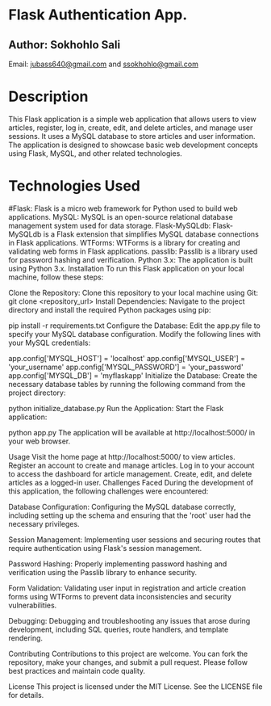 # Flask Authentication App.
## Author: Sokhohlo Sali
Email: jubass640@gmail.com and ssokhohlo@gmail.com
# Description
This Flask application is a simple web application that allows users to view articles, register, log in, create, edit, and delete articles, and manage user sessions. It uses a MySQL database to store articles and user information. The application is designed to showcase basic web development concepts using Flask, MySQL, and other related technologies.

# Technologies Used
#Flask: Flask is a micro web framework for Python used to build web applications. MySQL: MySQL is an open-source relational database management system used for data storage. Flask-MySQLdb: Flask-MySQLdb is a Flask extension that simplifies MySQL database connections in Flask applications. WTForms: WTForms is a library for creating and validating web forms in Flask applications. passlib: Passlib is a library used for password hashing and verification. Python 3.x: The application is built using Python 3.x. Installation To run this Flask application on your local machine, follow these steps:

Clone the Repository: Clone this repository to your local machine using Git:
git clone <repository_url> Install Dependencies: Navigate to the project directory and install the required Python packages using pip:

pip install -r requirements.txt Configure the Database: Edit the app.py file to specify your MySQL database configuration. Modify the following lines with your MySQL credentials:

app.config['MYSQL_HOST'] = 'localhost' app.config['MYSQL_USER'] = 'your_username' app.config['MYSQL_PASSWORD'] = 'your_password' app.config['MYSQL_DB'] = 'myflaskapp' Initialize the Database: Create the necessary database tables by running the following command from the project directory:

python initialize_database.py Run the Application: Start the Flask application:

python app.py The application will be available at http://localhost:5000/ in your web browser.

Usage
Visit the home page at http://localhost:5000/ to view articles. Register an account to create and manage articles. Log in to your account to access the dashboard for article management. Create, edit, and delete articles as a logged-in user. Challenges Faced During the development of this application, the following challenges were encountered:

Database Configuration:
Configuring the MySQL database correctly, including setting up the schema and ensuring that the 'root' user had the necessary privileges.

Session Management:
Implementing user sessions and securing routes that require authentication using Flask's session management.

Password Hashing:
Properly implementing password hashing and verification using the Passlib library to enhance security.

Form Validation: Validating user input in registration and article creation forms using WTForms to prevent data inconsistencies and security vulnerabilities.

Debugging:
Debugging and troubleshooting any issues that arose during development, including SQL queries, route handlers, and template rendering.

Contributing
Contributions to this project are welcome. You can fork the repository, make your changes, and submit a pull request. Please follow best practices and maintain code quality.

License
This project is licensed under the MIT License. See the LICENSE file for details.
